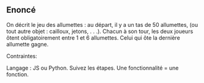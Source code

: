 ## Enoncé

On décrit le jeu des allumettes : au départ, il y a un tas de 50 allumettes, (ou tout autre objet : cailloux, jetons, . . .). Chacun à son tour, les deux joueurs ôtent obligatoirement entre 1 et 6 allumettes. Celui qui ôte la dernière allumette gagne.

Contraintes:

Langage : JS ou Python.
Suivez les étapes.
Une fonctionnalité = une fonction.